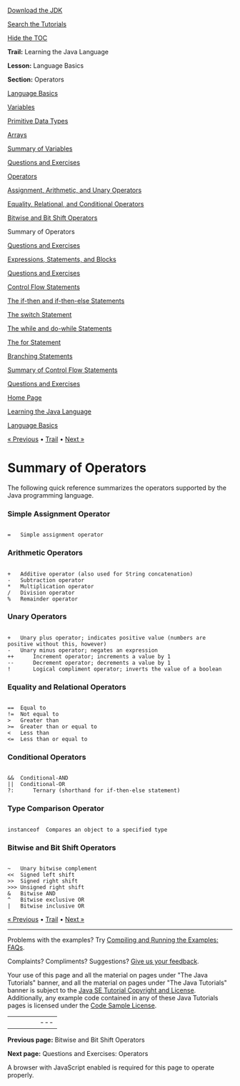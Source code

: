 [Download
the JDK](http://java.sun.com/javase/6/download.jsp)
  
[Search the
Tutorials](../../search.html)
  
[Hide the TOC](javascript:toggleLeft())

**Trail:** Learning the Java Language
  
**Lesson:** Language Basics
  
**Section:** Operators

[Language Basics](index.html)

[Variables](variables.html)

[Primitive Data Types](datatypes.html)

[Arrays](arrays.html)

[Summary of Variables](variablesummary.html)

[Questions and Exercises](QandE/questions_variables.html)

[Operators](operators.html)

[Assignment, Arithmetic, and Unary Operators](op1.html)

[Equality, Relational, and Conditional Operators](op2.html)

[Bitwise and Bit Shift Operators](op3.html)

Summary of Operators

[Questions and Exercises](QandE/questions_operators.html)

[Expressions, Statements, and Blocks](expressions.html)

[Questions and Exercises](QandE/questions_expressions.html)

[Control Flow Statements](flow.html)

[The if-then and if-then-else Statements](if.html)

[The switch Statement](switch.html)

[The while and do-while Statements](while.html)

[The for Statement](for.html)

[Branching Statements](branch.html)

[Summary of Control Flow Statements](flowsummary.html)

[Questions and Exercises](QandE/questions_flow.html)

[Home Page](../../index.html)
>
[Learning the Java Language](../index.html)
>
[Language Basics](index.html)

[« Previous](op3.html) • [Trail](../TOC.html) • [Next »](QandE/questions_operators.html)

# Summary of Operators

The following quick reference summarizes the operators supported by the Java programming language.

### Simple Assignment Operator

```

=	Simple assignment operator

```

### Arithmetic Operators

```

+ 	Additive operator (also used for String concatenation)
- 	Subtraction operator
*	Multiplication operator
/ 	Division operator
%	Remainder operator

```

### Unary Operators

```

+ 	Unary plus operator; indicates positive value (numbers are positive without this, however)
- 	Unary minus operator; negates an expression
++  	Increment operator; increments a value by 1
--    	Decrement operator; decrements a value by 1
!     	Logical compliment operator; inverts the value of a boolean

```

### Equality and Relational Operators

```

==	Equal to
!=	Not equal to
>	Greater than
>=	Greater than or equal to
<	Less than
<=	Less than or equal to

```

### Conditional Operators

```

&& 	Conditional-AND
|| 	Conditional-OR
?:      Ternary (shorthand for if-then-else statement)

```

### Type Comparison Operator

```

instanceof	Compares an object to a specified type 

```

### Bitwise and Bit Shift Operators

```

~	Unary bitwise complement
<<	Signed left shift
>>	Signed right shift
>>>	Unsigned right shift
&	Bitwise AND
^	Bitwise exclusive OR
|	Bitwise inclusive OR

```

[« Previous](op3.html)
•
[Trail](../TOC.html)
•
[Next »](QandE/questions_operators.html)

---

Problems with the examples? Try [Compiling and Running
the Examples: FAQs](../../information/run-examples.html).
  
Complaints? Compliments? Suggestions? [Give
us your feedback](http://download.oracle.com/javase/feedback.html).

Your use of this page and all the material on pages under "The Java Tutorials" banner,
and all the material on pages under "The Java Tutorials" banner is subject to the [Java SE Tutorial Copyright
and License](../../information/license.html).
Additionally, any example code contained in any of these Java
Tutorials pages is licensed under the
[Code
Sample License](http://developers.sun.com/license/berkeley_license.html).

|  |  |  |  |  |
| --- | --- | --- | --- | --- |
| |  |  | | --- | --- | | duke image | Oracle logo | | [About Oracle](http://www.oracle.com/us/corporate/index.html) | [Oracle Technology Network](http://www.oracle.com/technology/index.html) | [Terms of Service](https://www.samplecode.oracle.com/servlets/CompulsoryClickThrough?type=TermsOfService) | Copyright © 1995, 2011 Oracle and/or its affiliates. All rights reserved. |

**Previous page:** Bitwise and Bit Shift Operators
  
**Next page:** Questions and Exercises: Operators




A browser with JavaScript enabled is required for this page to operate properly.